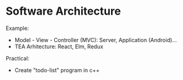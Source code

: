 # Software Architecture

Example:

- Model - View - Controller (MVC): Server, Application (Android)...
- TEA Arhitecture: React, Elm, Redux

Practical:
- Create "todo-list" program in c++ 

